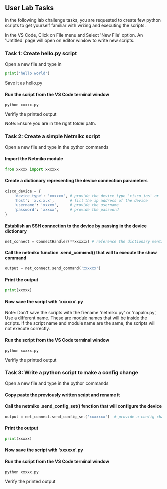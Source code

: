 ## User Lab Tasks

In the following lab challenge tasks, you are requested to create few python scripts to get yourself familiar with writing and executing the scripts.

In the VS Code, Click on File menu and Select 'New File' option. An 'Untitled' page will open on editor window to write new scripts.

### Task 1: Create hello.py script

Open a new file and type in 

```py
print('hello world')
```

Save it as hello.py

#### Run the script from the VS Code terminal window
```
python xxxxx.py
```
Verifiy the printed output

Note: Ensure you are in the right folder path.

### Task 2: Create a simple Netmiko script

Open a new file and type in the python commands

#### Import the Netmiko module

```py
from xxxxx import xxxxxx
```

#### Create a dictionary representing the device connection parameters

```py
cisco_device = {
    'device_type': 'xxxxxx', # provide the device type 'cisco_ios' or 'cisco_xr' or 'cisco_nxos'
    'host': 'x.x.x.x',       # fill the ip address of the device
    'username': 'xxxxx',     # provide the username
    'password': 'xxxxx',     # provide the password
}
```

#### Establish an SSH connection to the device by passing in the device dictionary

```py
net_connect = ConnectHandler(**xxxxxx) # reference the dictionary mentioned above
```

#### Call the netmiko function .send_commnd() that will to execute the show command

```py
output = net_connect.send_command('xxxxxx')
```
#### Print the output
```py
print(xxxxx)
```
#### Now save the script with 'xxxxxx'.py
Note: Don't save the scripts with the filename 'netmiko.py' or 'napalm.py', Use a different name. These are module names that will be inside the scripts. If the script name and module name are the same, the scripts will not execute correctly.

#### Run the script from the VS Code terminal window
```
python xxxxx.py
```
Verifiy the printed output

### Task 3: Write a python script to make a config change

Open a new file and type in the python commands

#### Copy paste the previously written script and rename it

#### Call the netmiko .send_config_set() function that will configure the device

```py
output = net_connect.send_config_set('xxxxxxx')  # provide a config change command
```
#### Print the output
```py
print(xxxxx)
```
#### Now save the script with 'xxxxxx'.py

#### Run the script from the VS Code terminal window
```
python xxxxx.py
```
Verify the printed output
